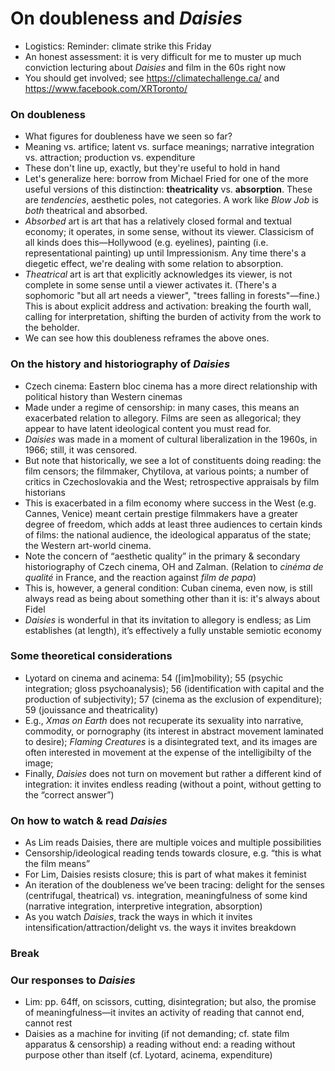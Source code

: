 # On doubleness and _Daisies_

* Logistics: Reminder: climate strike this Friday
* An honest assessment: it is very difficult for me to muster up much conviction lecturing about _Daisies_ and film in the 60s right now
* You should get involved; see https://climatechallenge.ca/ and https://www.facebook.com/XRToronto/

### On doubleness
* What figures for doubleness have we seen so far?
* Meaning vs. artifice; latent vs. surface meanings; narrative integration vs. attraction; production vs. expenditure
* These don't line up, exactly, but they're useful to hold in hand
* Let's generalize here: borrow from Michael Fried for one of the more useful versions of this distinction: **theatricality** vs. **absorption**. These are _tendencies_, aesthetic poles, not categories. A work like _Blow Job_ is _both_ theatrical and absorbed.
* _Absorbed_ art is art that has a relatively closed formal and textual economy; it operates, in some sense, without its viewer. Classicism of all kinds does this—Hollywood (e.g. eyelines), painting (i.e. representational painting) up until Impressionism. Any time there's a diegetic effect, we're dealing with some relation to absorption.
* _Theatrical_ art is art that explicitly acknowledges its viewer, is not complete in some sense until a viewer activates it. (There's a sophomoric "but all art needs a viewer", "trees falling in forests"—fine.) This is about explicit address and activation: breaking the fourth wall, calling for interpretation, shifting the burden of activity from the work to the beholder.
* We can see how this doubleness reframes the above ones.

### On the history and historiography of _Daisies_
* Czech cinema: Eastern bloc cinema has a more direct relationship with political history than Western cinemas
* Made under a regime of censorship: in many cases, this means an exacerbated relation to allegory. Films are seen as allegorical; they appear to have latent ideological content you must read for.
* _Daisies_ was made in a moment of cultural liberalization in the 1960s, in 1966; still, it was censored.
* But note that historically, we see a lot of constituents doing reading: the film censors; the filmmaker, Chytilova, at various points; a number of critics in Czechoslovakia and the West; retrospective appraisals by film historians
* This is exacerbated in a film economy where success in the West (e.g. Cannes, Venice) meant certain prestige filmmakers have a greater degree of freedom, which adds at least three audiences to certain kinds of films: the national audience, the ideological apparatus of the state; the Western art-world cinema.
* Note the concern of “aesthetic quality” in the primary & secondary historiography of Czech cinema, OH and Zalman. (Relation to _cinéma de qualité_ in France, and the reaction against _film de papa_)
* This is, however, a general condition: Cuban cinema, even now, is still always read as being about something other than it is: it's always about Fidel
* _Daisies_ is wonderful in that its invitation to allegory is endless; as Lim establishes (at length), it’s effectively a fully unstable semiotic economy

### Some theoretical considerations
* Lyotard on cinema and acinema: 54 ([im]mobility); 55 (psychic integration; gloss psychoanalysis); 56 (identification with capital and the production of subjectivity); 57 (cinema as the exclusion of expenditure); 59 (jouissance and theatricality)
* E.g., _Xmas on Earth_ does not recuperate its sexuality into narrative, commodity, or pornography (its interest in abstract movement laminated to desire); _Flaming Creatures_ is a disintegrated text, and its images are often interested in movement at the expense of the intelligibilty of the image;
* Finally, _Daisies_ does not turn on movement but rather a different kind of integration: it invites endless reading (without a point, without getting to the “correct answer”)

### On how to watch & read _Daisies_
* As Lim reads Daisies, there are multiple voices and multiple possibilities
* Censorship/ideological reading tends towards closure, e.g. “this is what the film means”
* For Lim, Daisies resists closure; this is part of what makes it feminist
* An iteration of the doubleness we’ve been tracing: delight for the senses (centrifugal, theatrical) vs. integration, meaningfulness of some kind (narrative integration, interpretive integration, absorption)
* As you watch _Daisies_, track the ways in which it invites intensification/attraction/delight vs. the ways it invites breakdown

### Break

### Our responses to _Daisies_
* Lim: pp. 64ff, on scissors, cutting, disintegration; but also, the promise of meaningfulness—it invites an activity of reading that cannot end, cannot rest
* Daisies as a machine for inviting (if not demanding; cf. state film apparatus & censorship) a reading without end: a reading without purpose other than itself (cf. Lyotard, acinema, expenditure)
